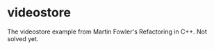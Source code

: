 videostore
==========

The videostore example from Martin Fowler's Refactoring in C++. Not solved yet.